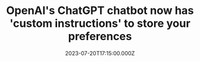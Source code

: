 ---
external: true
url: https://www.theverge.com/2023/7/20/23801520/chatgpt-openai-custom-instructions-chatbot
title: OpenAI's ChatGPT chatbot now has 'custom instructions' to store your preferences
description: OpenAI’s ChatGPT can now do a better job of remembering who you are and what information it needs to know about you every time you start a new chat.
date: 2023-07-20T17:15:00.000Z
icon: https://www.google.com/s2/favicons?domain=theverge.com&sz=32
source: The Verge
---
